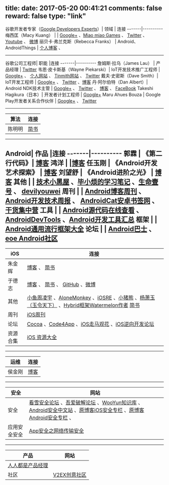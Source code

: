 title: 
date: 2017-05-20 00:41:21
comments: false
reward: false
type: "link"
---
谷歌开发者专家（[Google Developers Experts](https://developers.google.com/experts/)）| 领域 | 连接
-------|----------
梅西匡（Macy Kuang） |  | [Google+](https://plus.google.com/+MacyKuang) 、[Miao miao Games](http://miaomiaogames.com/) 、 [Twitter](https://twitter.com/MacyKuang) 、 [Youtube](https://www.youtube.com/CodeToCreate) 、 [微博](http://weibo.com/macyk) 
丽贝卡·弗兰克斯（Rebecca Franks） | Android、AndroidThings  | [个人博客](https://riggaroo.co.za/) 、 

----------


谷歌公司工程师| 职能 |连接
-------|----------
詹姆斯·拉乌（James Lau） | 产品经理 |  [Twitter](https://twitter.com/jmslau)
韦恩·皮卡斯基（Wayne Piekarski）| IoT开发技术推广工程师 | [Google+](https://plus.google.com/+WaynePiekarski) 、 [个人网站](http://www.tinmith.net/wayne/) 、 [Tinmith网站](http://www.tinmith.net/) 、 [Twitter](https://twitter.com/waynepiekarski)
戴夫·史密斯（Dave Smith）| IoT开发工程师 | [Google+](https://plus.google.com/+DaveSmithDev) 、  [Twitter](https://twitter.com/devunwired) 、[博客](http://wiresareobsolete.com/)
丹·阿尔伯特（Dan Albert）| Android NDK技术主管 | [Google+](https://plus.google.com/u/0/+TakeshiHagikura) 、 [Twitter](https://twitter.com/thagikura) 、 [博客](http://wiresareobsolete.com/)  、 [FaceBook](https://www.facebook.com/hagikuratakeshi)
Takeshi Hagikura（日本）| 开发者计划工程师 | [Google+](https://plus.google.com/103945690576768346113) 
Maru Ahues Bouza | Google Play开发者关系合作伙伴 | [Google+](https://plus.google.com/+MaruAhuesBouza) 、 [Twitter](https://twitter.com/mabouza) 

----------

算法| 连接
-------|----------
陈明明 | [简书](http://www.jianshu.com/u/b20d6310182a)


----------

Android| 作品 |连接
-------|----------
郭霖 | 《第二行代码》| [博客](http://blog.csdn.net/guolin_blog)
鸿洋 | |[博客](http://blog.csdn.net/lmj623565791)
任玉刚 | 《Android开发艺术探索》 | [博客](http://blog.csdn.net/singwhatiwanna)
刘望舒 | 《Android进阶之光》 | [博客](http://liuwangshu.cn/)
其他 |  | [技术小黑屋](http://droidyue.com/) 、[毕小烦的学习笔记](http://blog.csdn.net/wirelessqa) 、[生命壹号](http://www.cnblogs.com/smyhvae/) 、 [devilyouwei](http://www.cnblogs.com/devilyouwei/)
周刊 |  | [Android博客周刊](http://www.androidblog.cn/) 、[Android开发技术周报](http://www.androidweekly.cn/) 、 [AndroidCat安卓书签网](http://androidcat.com) 、[干货集中营](http://gank.io/)
工具 |  | [Android源代码在线查看](http://androidxref.com/) 、[AndroidDevTools](http://www.androiddevtools.cn/) 、[Android开发工具汇总](http://androidblog.cn/tools/) 
框架 |  | [Android通用流行框架大全](https://segmentfault.com/a/1190000005073746)
论坛 |  | [Android巴士](http://www.apkbus.com/) 、 [eoe Android社区](http://www.eoeandroid.com/forum.php)
----------


iOS| 连接
-------|----------
朱金辉 | [博客](http://www.kyson.cn) 、 [简书](http://www.jianshu.com/u/24d715499bcf)
于德志 | [博客](https://halfrost.com/) 、 [简书](http://www.jianshu.com/u/12201cdd5d7a) 、 [GitHub](https://github.com/halfrost) 、[微博](http://weibo.com/halfrost)
其他 | [小鱼周凌宇](http://zhoulingyu.com/) 、[AloneMonkey](http://www.alonemonkey.com/) 、[iOSRE](http://bbs.iosre.com/) 、[小猪熊](http://www.piggybear.net/) 、[杨萧玉（玉令天下）](http://yulingtianxia.com/) 、[Hybrid框架Watermelon作者](http://www.kyson.cn/)  [简书](http://www.jianshu.com/u/24d715499bcf)
周刊 | [iOS周刊](https://iosdevweekly.com/)
论坛 | [Cocoa](http://www.cocoachina.com/) 、[Code4App](http://code4app.com/) 、[iOS走马观花](http://ios.b2mp.cn/) 、[iOS逆向开发论坛](http://ios.b2mp.cn/)
资源合集 | [iOS 资源大全](http://ios.jobbole.com/83907/)
----------


运维| 连接
-------|----------
侯金刚 | [博客](http://hi-andy.com/)


----------


安全| 网站
-------|----------
安全 | [看雪安全论坛](http://bbs.pediy.com/) 、[吾爱破解论坛](https://www.52pojie.cn/) 、[WooYun知识库](http://drops.wooyun.org/) 、[Android安全中文站](http://www.droidsec.cn/) 、[原博客iOS安全专栏](http://www.blogfshare.com/category/ios-secure) 、[原博客Android安全专栏](http://www.blogfshare.com/category/android-sec) 、
应用安全安全 | [App安全之网络传输安全](http://ios.jobbole.com/84633/)



---------


产品| 网站
-------|----------
 | [人人都是产品经理](http://www.woshipm.com/)
社区 | [V2EX创意社区](https://www.v2ex.com/)




